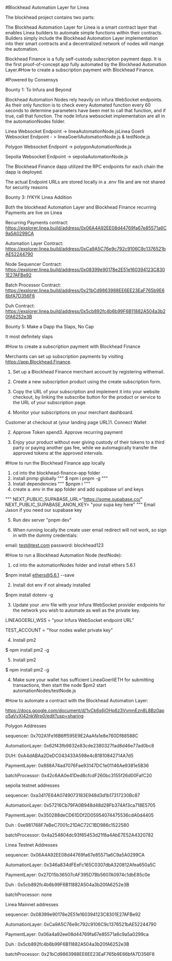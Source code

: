 #Blockhead Automation Layer for Linea

The blockhead project contains two parts:

The Blockhead Automation Layer for Linea is a smart contract layer that enables Linea builders to automate simple functions within their contracts. Builders simply include the Blockhead Automation Layer implementation into their smart contracts and a decentralized network of nodes will mange the automation.

Blockhead Finance is a fully self-custody subscription payment dapp. It is the first proof-of-concept app fully automated by the Blockhead Automation Layer.#How to create a subscription payment with Blockhead Finance.

#Powered by Consensys

Bounty 1: To Infura and Beyond

Blockhead Automation Nodes rely heavily on infura WebSocket endpoints.  As their only function is to check every Automated function every 60 seconds to determine parameters have been met to call that function, and if true, call that function. The node Infura websocket implementation are all in the automationNodes folder. 

Linea Websocket Endpoint -> lineaAutomationNode.jsLinea Goerli Websocket Endpoint  - > lineaGoerliAutomationNode.js & testNode.js

Polygon Websocket Endpoint  ->  polygonAutomationNode.js

Sepolia Websocket Endpoint -> sepoliaAutomationNode.js

The Blockhead Finance dapp utilized the RPC endpoints for each chain the dapp is deployed.

The actual Endpoint URLs are stored locally in a .env file and are not shared for security reasons

Bounty 3: IYKYK Linea Addition

Both the blockhead Automation Layer and Blockhead Finance recurring Payments are live on Linea

Recurring Payments contract: https://explorer.linea.build/address/0x06A4A92EE08d44769fa67e85571a6C9a5A0299CA

Automation Layer Contract: https://explorer.linea.build/address/0xCa9A5C76e9c792c9106C9c1376521bAE52244790

Node Sequencer Contract: https://explorer.linea.build/address/0x08399e90178e2E51e160394123C8301E27AFBe92

Batch Processor Contract: https://explorer.linea.build/address/0x21bCd9863988EE6EE23EaF765b9E66bfA7D356F6

Duh Contract: https://explorer.linea.build/address/0x5cb892fc4b6b99F6B11882A504a3b20fA6252e3B

Bounty 5: Make a Dapp tha Slaps, No Cap

It most definitely slaps

#How to create a subscription payment with Blockhead Finance

Merchants can set up subscription payments by visiting https://app.Blockhead.Finance.

1. Set up a Blockhead Finance merchant account by registering withemail.

2. Create a new subscription product using the create subscription form.

3. Copy the URL of your subscription and implement it into your website checkout, by linking the subscribe button for the product or service to the URL of your subscription page.

4. Monitor your subscriptions on your merchant dashboard.

Customer at checkout at (your landing page URL)1. Connect Wallet

2. Approve Token spend3. Approve recurring payment

4. Enjoy your product without ever giving custody of their tokens to a third party or paying another gas fee, while we automagically transfer the approved tokens at the approved intervals.

#How to run the Blockhead Finance app locally
1. cd into the blockhead-finance-app folder
2. install pnmp globally
"""
$ npm i pnpm -g
"""
3. Install dependencies
"""
$pnpm i
"""
4. create a .env in the app folder and add supabase url and keys

"""
NEXT_PUBLIC_SUPABASE_URL="https://some.supabase.co/"
NEXT_PUBLIC_SUPABASE_ANON_KEY= "your supa key here"
"""
Email Jason if you need our supabase key

5. Run dev server
"pnpm dev"

6. When running locally the create user email redirect will not work, so sign in with the dummy credentials:

email: test@test.com
password: blockhead123 



#How to run a Blockhead Automation Node (testNode):

1.  cd into the automationNodes folder and install ethers 5.6.1

$npm install ethers@5.6.1 --save

2. Install dot env if not already installed

$npm install dotenv -g

3. Update your .env file with your Infura WebSocket provider endpoints for the network you wish to automate as well as the private key. 

LINEAGOERLI_WSS = “your Infura WebSocket endpoint URL”

TEST_ACCOUNT = “Your nodes wallet private key”

4.  Install pm2

$ npm install pm2 -g

5.  Install pm2

$ npm install pm2 -g

4. Make sure your wallet has sufficient LineaGoerliETH for submitting transactions, then start the node $pm2 start automationNodes/testNode.js

#How to automate a contract with the Blockhead Automation Layer:

https://docs.google.com/document/d/1vCk6s6jOHp6z3VvmnEzn8L8Bz0apo5aVvXI42nkWrp0/edit?usp=sharing

Polygon Addresses

sequencer: 0x702A1Fe16B6ff595E9E2AaAfa1e8e760Df88588C

AutomationLayer: 0x62f43fb9832e83cde2380327fad8d46e77ad0bc8

DUH: 0xA4dABAa2DeDC043433A598e4cB1810842714A7d5

PaymentLayer: 0x888A74ad7076Fae93147DC1e01146Ae9381e5B36

batchProcessor: 0x42c6AA0e41Ded8cfcdF260bc3155f26d00FafC20

sepolia testnet addresses

sequencer: 0xa3417E64A0749073183E948d3d1b17317230Bc87

AutomationLayer: 0x57216Cb79FA0B948d48d28Fb374Af3ca718E5705

PaymentLayer: 0x350288deCD61DDf2D05954074475536cdA0d4405 

Duh : 0xe981768F7eBeC7001c21DAC72C1BD986c1522580

batchProcessor: 0x4a254804dc93f65453d21f8a4AbE7E52A4320782

Linea Testnet Addresses

sequencer: 0x06A4A92EE08d44769fa67e85571a6C9a5A0299CA 

AutomationLayer: 0x346a834dFEeFc165C0307dbA320812Afea650a5C

PaymentLayer: 0x27D15b36507cAF395D7Bb5607A0974c1dbE85c0e

Duh : 0x5cb892fc4b6b99F6B11882A504a3b20fA6252e3B

batchProcessor: none

Linea Mainnet addresses

sequencer:  0x08399e90178e2E51e160394123C8301E27AFBe92

AutomationLayer: 0xCa9A5C76e9c792c9106C9c1376521bAE52244790

PaymentLayer: 0x06a4a92ee08d44769fa67e85571a6c9a5a0299ca

Duh : 0x5cb892fc4b6b99F6B11882A504a3b20fA6252e3B

batchProcessor: 0x21bCd9863988EE6EE23EaF765b9E66bfA7D356F6